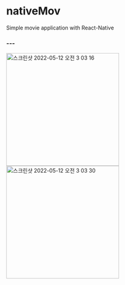 # nativeMov
Simple movie application with React-Native

### ---

<img width="300" alt="스크린샷 2022-05-12 오전 3 03 16" src="https://user-images.githubusercontent.com/30416914/167916980-7e2b64b1-6acd-4726-8b18-945f6f20e963.png">

<img width="300" alt="스크린샷 2022-05-12 오전 3 03 30" src="https://user-images.githubusercontent.com/30416914/167917052-559a923f-64aa-4854-a898-b0e95b0756b3.png">

